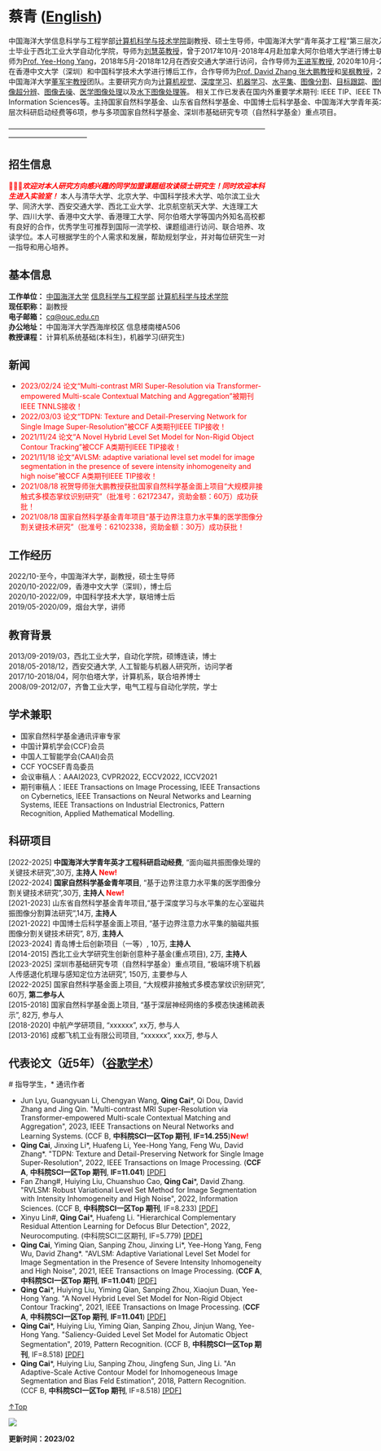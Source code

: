 <span id = "Top"> </span>
# 蔡青 (<a href="/index-en.html">English</a>)  

<p style="width:970px;">
    <img src="/cai.jpg" align="right" width="150" hspace="5" vspace="5">
    中国海洋大学信息科学与工程学部<a href="http://it.ouc.edu.cn/">计算机科学与技术学院</a>副教授、硕士生导师，中国海洋大学“青年英才工程”第三层次入选者。博士毕业于西北工业大学自动化学院，导师为<a href="https://teacher.nwpu.edu.cn/liuhuiying">刘慧英教授</a>，曾于2017年10月-2018年4月赴加拿大阿尔伯塔大学进行博士联合培养，导师为<a href="http://webdocs.cs.ualberta.ca/~yang/index.html">Prof. Yee-Hong Yang</a>，2018年5月-2018年12月在西安交通大学进行访问，合作导师为<a href="https://gr.xjtu.edu.cn/zh/web/jinjun/home">王进军教授</a>, 2020年10月-2022年9月在香港中文大学（深圳）和中国科学技术大学进行博后工作，合作导师为<a href="https://scholar.google.com/citations?user=IOagLnEAAAAJ&hl=zh-CN">Prof. David Zhang 张大鹏教授</a>和<a href="https://scholar.google.com/citations?user=5bInRDEAAAAJ&hl=zh-CN">吴枫教授</a>，2022年加入中国海洋大学<a href="http://it.ouc.edu.cn/djy/main.htm">董军宇教授</a>团队。主要研究方向为<u>计算机视觉</u>、<u>深度学习</u>、<u>机器学习</u>、<u>水平集</u>、<u>图像分割</u>、<u>目标跟踪</u>、<u>图像恢复</u>、<u>图像超分辨</u>、<u>图像去噪</u>、<u>医学图像处理</u>以及<u>水下图像处理等</u>。 相关工作已发表在国内外重要学术期刊: IEEE TIP、IEEE TNNLS、PR、Information Sciences等。主持国家自然科学基金、山东省自然科学基金、中国博士后科学基金、中国海洋大学青年英才工程第三层次科研启动经费等6项，参与多项国家自然科学基金、深圳市基础研究专项（自然科学基金）重点项目。
</p>  
———————————————————————————————————————————————

## 招生信息
<span style="color:red;">🎈🎈🎈***欢迎对本人研究方向感兴趣的同学加盟课题组攻读硕士研究生！同时欢迎本科生进入实验室！***</span> 本人与清华大学、北京大学、中国科学技术大学、哈尔滨工业大学、同济大学、西安交通大学、西北工业大学、北京航空航天大学、大连理工大学、四川大学、香港中文大学、香港理工大学、阿尔伯塔大学等国内外知名高校都有良好的合作，优秀学生可推荐到国际一流学校、课题组进行访问、联合培养、攻读学位。本人可根据学生的个人需求和发展，帮助规划学业，并对每位研究生一对一指导和用心培养。
    
## 基本信息
**工作单位：** <a href="http://www.ouc.edu.cn/">中国海洋大学</a> <a href="http://it.ouc.edu.cn/main.htm">信息科学与工程学部</a> <a href="https://it.ouc.edu.cn/cs/main.htm">计算机科学与技术学院</a>   
**现任职称：** 副教授   
**电子邮箱：** cq@ouc.edu.cn   
**办公地址：** 中国海洋大学西海岸校区 信息楼南楼A506   
**教授课程：** 计算机系统基础(本科生)，机器学习(研究生) 

## 新闻
+ <span style="color:red;">2023/02/24 论文“Multi-contrast MRI Super-Resolution via Transformer-empowered Multi-scale Contextual Matching and Aggregation”被期刊IEEE TNNLS接收！</span>
+ <span style="color:red;">2022/03/03 论文“TDPN: Texture and Detail-Preserving Network for Single Image Super-Resolution”被CCF A类期刊IEEE TIP接收！</span>
+ <span style="color:red;">2021/11/24 论文“A Novel Hybrid Level Set Model for Non-Rigid Object Contour Tracking”被CCF A类期刊IEEE TIP接收！</span>
+ <span style="color:red;">2021/11/18 论文“AVLSM: adaptive variational level set model for image segmentation in the presence of severe intensity inhomogeneity and high noise”被CCF A类期刊IEEE TIP接收！</span>
+ <span style="color:red;">2021/08/18 祝贺导师张大鹏教授获批国家自然科学基金面上项目“大规模非接触式多模态掌纹识别研究”（批准号：62172347，资助金额：60万）成功获批！</span>
+ <span style="color:red;">2021/08/18 国家自然科学基金青年项目“基于边界注意力水平集的医学图像分割关键技术研究”（批准号：62102338，资助金额：30万）成功获批！</span>

## 工作经历
2022/10-至今，中国海洋大学，副教授，硕士生导师   
2020/10-2022/09，香港中文大学（深圳），博士后   
2020/10-2022/09，中国科学技术大学，联培博士后   
2019/05-2020/09，烟台大学，讲师 
    
## 教育背景 
2013/09-2019/03，西北工业大学，自动化学院，硕博连读，博士  
2018/05-2018/12，西安交通大学, 人工智能与机器人研究所，访问学者   
2017/10-2018/04，阿尔伯塔大学，计算机系，联合培养博士  
2008/09-2012/07，齐鲁工业大学，电气工程与自动化学院，学士   

## 学术兼职
+ 国家自然科学基金通讯评审专家
+ 中国计算机学会(CCF)会员
+ 中国人工智能学会(CAAI)会员  
+ CCF YOCSEF青岛委员
+ 会议审稿人：AAAI2023, CVPR2022, ECCV2022, ICCV2021  
+ 期刊审稿人：IEEE Transactions on Image Processing, IEEE Transactions on Cybernetics, IEEE Transactions on Neural Networks and Learning Systems, IEEE Transactions on Industrial Electronics, Pattern Recognition, Applied Mathematical Modelling.    

## 科研项目
[2022-2025] **中国海洋大学青年英才工程科研启动经费**, “面向磁共振图像处理的关键技术研究”,30万, **主持人** <span style="color:red;">**New!**</span>    
[2022-2024] **国家自然科学基金青年项目**, “基于边界注意力水平集的医学图像分割关键技术研究”,30万, **主持人** <span style="color:red;">**New!**</span>    
[2021-2023] 山东省自然科学基金青年项目,“基于深度学习与水平集的左心室磁共振图像分割算法研究”,14万, **主持人**       
[2021-2022] 中国博士后科学基金面上项目, “基于边界注意力水平集的脑磁共振图像分割关键技术研究”, 8万, **主持人**  
[2023-2024] 青岛博士后创新项目（一等）, 10万, **主持人**  
[2014-2015] 西北工业大学研究生创新创意种子基金(重点项目), 2万, **主持人**  
[2023-2025] 深圳市基础研究专项（自然科学基金）重点项目, “极端环境下机器人传感退化机理与感知定位方法研究”, 150万, 主要参与人  
[2022-2025] 国家自然科学基金面上项目, “大规模非接触式多模态掌纹识别研究”, 60万, **第二参与人**  
[2015-2018] 国家自然科学基金面上项目, “基于深层神经网络的多模态快速稀疏表示”, 82万, 参与人  
[2018-2020] 中航产学研项目, “xxxxxx”, xx万, 参与人  
[2013-2016] 成都飞机工业有限公司项目,  “xxxxxx”, xxx万, 参与人  

## 代表论文（近5年）（<a href="https://scholar.google.com/citations?user=0dnTKrcAAAAJ&hl=en">谷歌学术</a>） 
\# 指导学生，\* 通讯作者
+ Jun Lyu, Guangyuan Li, Chengyan Wang, **Qing Cai***, Qi Dou, David Zhang and Jing Qin. "Multi-contrast MRI Super-Resolution via Transformer-empowered Multi-scale Contextual Matching and Aggregation", 2023, IEEE Transactions on Neural Networks and Learning Systems. (CCF B, **中科院SCI一区Top 期刊**, **IF=14.255**)<span style="color:red;">**New!**</span>
+ **Qing Cai**, Jinxing Li\*, Huafeng Li, Yee-Hong Yang, Feng Wu, David Zhang*. "TDPN: Texture and Detail-Preserving Network for Single Image Super-Resolution", 2022, IEEE Transactions on Image Processing. (**CCF A**, **中科院SCI一区Top 期刊**, **IF=11.041**) <a href="https://ieeexplore.ieee.org/abstract/document/9619954/" target="_blank">[PDF]</a> 
+ Fan Zhang#, Huiying Liu, Chuanshuo Cao, **Qing Cai***, David Zhang. "RVLSM: Robust Variational Level Set Method for Image Segmentation with Intensity Inhomogeneity and High Noise", 2022, Information Sciences. (CCF B, **中科院SCI一区Top 期刊**, IF=8.233) <a href="https://ieeexplore.ieee.org/abstract/document/9727093" target="_blank">[PDF]</a>
+ Xinyu Lin#, **Qing Cai***, Huafeng Li. "Hierarchical Complementary Residual Attention Learning for Defocus Blur Detection", 2022, Neurocomputing. (中科院SCI二区期刊, IF=5.779) <a href="https://www.sciencedirect.com/science/article/pii/S092523122200741X" target="_blank">[PDF]</a>
+ **Qing Cai**, Yiming Qian, Sanping Zhou, Jinxing Li\*, Yee-Hong Yang, Feng Wu, David Zhang*. "AVLSM: Adaptive Variational Level Set Model for Image Segmentation in the Presence of Severe Intensity Inhomogeneity and High Noise", 2021, IEEE Transactions on Image Processing. (**CCF A**, **中科院SCI一区Top 期刊**, **IF=11.041**) <a href="https://ieeexplore.ieee.org/abstract/document/9619954/" target="_blank">[PDF]</a>
+ **Qing Cai***, Huiying Liu, Yiming Qian, Sanping Zhou, Xiaojun Duan, Yee-Hong Yang. "A Novel Hybrid Level Set Model for Non-Rigid Object Contour Tracking", 2021, IEEE Transactions on Image Processing. (**CCF A**, **中科院SCI一区Top 期刊**, **IF=11.041**) <a href="https://ieeexplore.ieee.org/abstract/document/9626663" target="_blank">[PDF]</a>
+ **Qing Cai***, Huiying Liu, Yiming Qian, Sanping Zhou, Jinjun Wang, Yee-Hong Yang. "Saliency-Guided Level Set Model for Automatic Object Segmentation", 2019, Pattern Recognition. (CCF B, **中科院SCI一区Top 期刊**, IF=8.518) <a href="https://www.sciencedirect.com/science/article/pii/S0031320319301657" target="_blank">[PDF]</a>
+ **Qing Cai***, Huiying Liu, Sanping Zhou, Jingfeng Sun, Jing Li. "An Adaptive-Scale Active Contour Model for Inhomogeneous Image Segmentation and Bias Feld Estimation", 2018, Pattern Recognition. (CCF B, **中科院SCI一区Top 期刊**, IF=8.518) <a href="https://www.sciencedirect.com/science/article/pii/S0031320318301729" target="_blank">[PDF]</a>

[↑Top](#Top)

<a href="https://clustrmaps.com/site/1bf9f"  title="Visit tracker"><img src="//www.clustrmaps.com/map_v2.png?d=YgAX7EI4VQTaUhsp2h3xKcH7hPOD2pUDVXgafAsrXTE&cl=ffffff" /></a>

**更新时间：2023/02**
